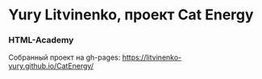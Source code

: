 # Yury Litvinenko, проект Cat Energy
### HTML-Academy

Собранный проект на gh-pages: https://litvinenko-yury.github.io/CatEnergy/

